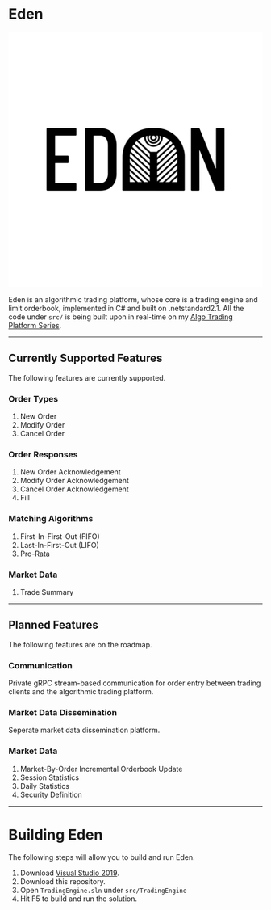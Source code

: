 # Eden

![Eden](/resources/Eden.jpg)

Eden is an algorithmic trading platform, whose core is a trading engine and limit orderbook, implemented in C# and built on .netstandard2.1. 
All the code under `src/` is being built upon in real-time on my [Algo Trading Platform Series](https://youtube.com/playlist?list=PLIkrF4j3_p-3fA9LyzSpT6yFPnqvJ02LS).

***

## Currently Supported Features

The following features are currently supported.

### Order Types

1. New Order
2. Modify Order
3. Cancel Order

### Order Responses

1. New Order Acknowledgement
2. Modify Order Acknowledgement
3. Cancel Order Acknowledgement
4. Fill

### Matching Algorithms

1. First-In-First-Out (FIFO)
2. Last-In-First-Out (LIFO)
3. Pro-Rata

### Market Data

1. Trade Summary

***

## Planned Features

The following features are on the roadmap.

### Communication

Private gRPC stream-based communication for order entry between trading clients and the algorithmic trading platform.

### Market Data Dissemination

Seperate market data dissemination platform.

### Market Data

1. Market-By-Order Incremental Orderbook Update
2. Session Statistics
3. Daily Statistics
4. Security Definition

***

# Building Eden

The following steps will allow you to build and run Eden.

1. Download [Visual Studio 2019](https://visualstudio.microsoft.com/vs/).
2. Download this repository.
3. Open `TradingEngine.sln` under `src/TradingEngine`
4. Hit F5 to build and run the solution.
